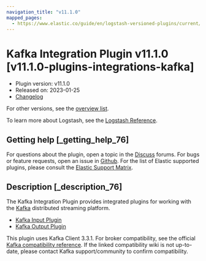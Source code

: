 ```yaml
---
navigation_title: "v11.1.0"
mapped_pages:
  - https://www.elastic.co/guide/en/logstash-versioned-plugins/current/v11.1.0-plugins-integrations-kafka.html
---
```


# Kafka Integration Plugin v11.1.0 [v11.1.0-plugins-integrations-kafka]


* Plugin version: v11.1.0
* Released on: 2023-01-25
* [Changelog](https://github.com/logstash-plugins/logstash-integration-kafka/blob/v11.1.0/CHANGELOG.md)

For other versions, see the [overview list](integration-kafka-index.md).

To learn more about Logstash, see the [Logstash Reference](logstash://reference/index.md).

## Getting help [_getting_help_76]

For questions about the plugin, open a topic in the [Discuss](http://discuss.elastic.co) forums. For bugs or feature requests, open an issue in [Github](https://github.com/logstash-plugins/logstash-integration-kafka). For the list of Elastic supported plugins, please consult the [Elastic Support Matrix](https://www.elastic.co/support/matrix#matrix_logstash_plugins).


## Description [_description_76]

The Kafka Integration Plugin provides integrated plugins for working with the [Kafka](https://kafka.apache.org/) distributed streaming platform.

* [Kafka Input Plugin](logstash://reference/plugins-inputs-kafka.md)
* [Kafka Output Plugin](logstash://reference/plugins-outputs-kafka.md)

This plugin uses Kafka Client 3.3.1. For broker compatibility, see the official [Kafka compatibility reference](https://cwiki.apache.org/confluence/display/KAFKA/Compatibility+Matrix). If the linked compatibility wiki is not up-to-date, please contact Kafka support/community to confirm compatibility.



